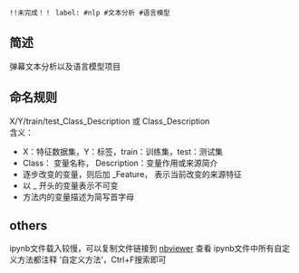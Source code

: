 ```
!!未完成！！ label: #nlp #文本分析 #语言模型 
```
## 简述
弹幕文本分析以及语言模型项目

## 命名规则
X/Y/train/test_Class_Description 或 Class_Description   
含义：     
- X：特征数据集，Y：标签，train：训练集，test：测试集
- Class： 变量名称， Description：变量作用或来源简介
- 逐步改变的变量，则后加 _Feature， 表示当前改变的来源特征
- 以 _ 开头的变量表示不可变
- 方法内的变量描述为简写首字母

## others
ipynb文件载入较慢，可以复制文件链接到 [nbviewer](https://nbviewer.jupyter.org/) 查看
ipynb文件中所有自定义方法都注释 ‘自定义方法’，Ctrl+F搜索即可